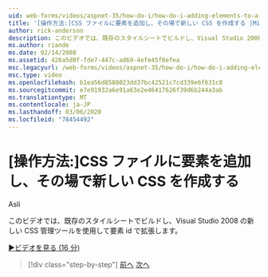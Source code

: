 ```yaml
---
uid: web-forms/videos/aspnet-35/how-do-i/how-do-i-adding-elements-to-a-css-file-and-create-new-css-on-the-fly
title: '[操作方法:]CSS ファイルに要素を追加し、その場で新しい CSS を作成する |Microsoft Docs'
author: rick-anderson
description: このビデオでは、既存のスタイルシートでビルドし、Visual Studio 2008 の新しい CSS 管理ツールを使用して要素 id で拡張します。
ms.author: riande
ms.date: 02/14/2008
ms.assetid: 426a5d0f-fde7-447c-ad69-4efe45f8efea
msc.legacyurl: /web-forms/videos/aspnet-35/how-do-i/how-do-i-adding-elements-to-a-css-file-and-create-new-css-on-the-fly
msc.type: video
ms.openlocfilehash: b1ea56d8588023dd37bc42521c7cd339e6f631c8
ms.sourcegitcommit: e7e91932a6e91a63e2e46417626f39d6b244a3ab
ms.translationtype: MT
ms.contentlocale: ja-JP
ms.lasthandoff: 03/06/2020
ms.locfileid: "78454492"
---
```

# <a name="how-do-i-adding-elements-to-a-css-file-and-create-new-css-on-the-fly"></a>[操作方法:]CSS ファイルに要素を追加し、その場で新しい CSS を作成する

Asli

このビデオでは、既存のスタイルシートでビルドし、Visual Studio 2008 の新しい CSS 管理ツールを使用して要素 id で拡張します。

[&#9654;ビデオを見る (16 分)](https://channel9.msdn.com/Blogs/ASP-NET-Site-Videos/how-do-i-adding-elements-to-a-css-file-and-create-new-css-on-the-fly)

> [!div class="step-by-step"]
> [前へ](how-do-i-working-with-visual-studio-2008-net-framework.md)
> [次へ](how-do-i-advance-cascading-style-sheet-features-and-management.md)
